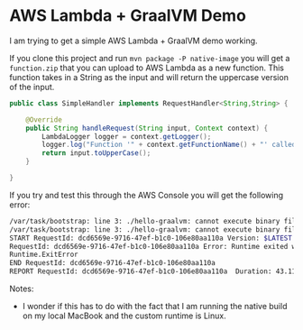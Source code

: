 # AWS Lambda + GraalVM Demo

I am trying to get a simple AWS Lambda + GraalVM demo working. 

If you clone this project and run `mvn package -P native-image` you will get a `function.zip` that you can 
upload to AWS Lambda as a new function. This function takes in a String as the input and will return the uppercase 
version of the input. 

```java
public class SimpleHandler implements RequestHandler<String,String> {

    @Override
    public String handleRequest(String input, Context context) {
        LambdaLogger logger = context.getLogger();
        logger.log("Function '" + context.getFunctionName() + "' called");
        return input.toUpperCase();
    }

}
```

If you try and test this through the AWS Console you will get the following error: 

```bash
/var/task/bootstrap: line 3: ./hello-graalvm: cannot execute binary file
/var/task/bootstrap: line 3: ./hello-graalvm: cannot execute binary file
START RequestId: dcd6569e-9716-47ef-b1c0-106e80aa110a Version: $LATEST
RequestId: dcd6569e-9716-47ef-b1c0-106e80aa110a Error: Runtime exited with error: exit status 126
Runtime.ExitError
END RequestId: dcd6569e-9716-47ef-b1c0-106e80aa110a
REPORT RequestId: dcd6569e-9716-47ef-b1c0-106e80aa110a	Duration: 43.11 ms	Billed Duration: 44 ms	Memory Size: 128 MB	Max Memory Used: 3 MB	
```

Notes: 

- I wonder if this has to do with the fact that I am running the native build on my local MacBook and the custom runtime is Linux. 